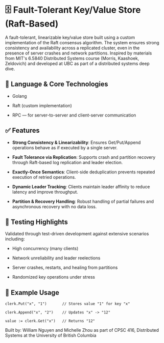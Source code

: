 # 🗄️ Fault-Tolerant Key/Value Store (Raft-Based)

A fault-tolerant, linearizable key/value store built using a custom implementation of the Raft consensus algorithm. The system ensures strong consistency and availability across a replicated cluster, even in the presence of server crashes and network partitions.
Inspired by materials from MIT's 6.5840 Distributed Systems course (Morris, Kaashoek, Zeldovich) and developed at UBC as part of a distributed systems deep dive.



## 🔧 Language & Core Technologies
- Golang

- Raft (custom implementation)

- RPC — for server-to-server and client-server communication


## ✅ Features
- **Strong Consistency & Linearizability**: Ensures Get/Put/Append operations behave as if executed by a single server.

- **Fault Tolerance via Replication**: Supports crash and partition recovery through Raft-based log replication and leader election.

- **Exactly-Once Semantics**: Client-side deduplication prevents repeated execution of retried operations.

- **Dynamic Leader Tracking**: Clients maintain leader affinity to reduce latency and improve throughput.

- **Partition & Recovery Handling**: Robust handling of partial failures and asynchronous recovery with no data loss.

## 🧪 Testing Highlights
Validated through test-driven development against extensive scenarios including:

- High concurrency (many clients)

- Network unreliability and leader reelections

- Server crashes, restarts, and healing from partitions

- Randomized key operations under stress

## 📎 Example Usage

```
clerk.Put("x", "1")       // Stores value "1" for key "x"

clerk.Append("x", "2")    // Updates "x" -> "12"

value := clerk.Get("x")   // Returns "12"
```

Built by: William Nguyen and Michelle Zhou as part of CPSC 416, Distributed Systems at the University of British Columbia

